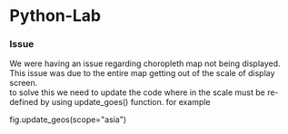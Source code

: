 # Python-Lab
### Issue
We were having an issue regarding choropleth map not being displayed.<br>
This issue was due to the entire map getting out of the scale of display screen.<br> 
to solve this we need to update the code where in the scale must be re-defined by using 
update_goes() function. for example<br>

fig.update_geos(scope="asia") 
